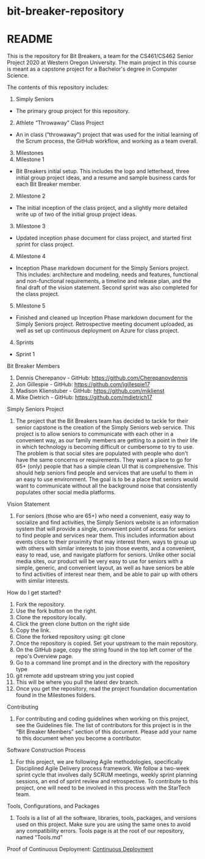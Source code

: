 # bit-breaker-repository

# README


This is the repository for Bit Breakers, a team for the CS461/CS462 Senior Project 2020 at Western Oregon University. The main project in this course is meant as a capstone project for a Bachelor's degree in Computer Science.

The contents of this repository includes:
1. Simply Seniors
- The primary group project for this repository.
2. Athlete “Throwaway” Class Project
- An in class (“throwaway”) project that was used for the initial learning of the Scrum process, the GitHub workflow, and working as a team overall.
3. Milestones
1. Milestone 1
- Bit Breakers initial setup. This includes the logo and letterhead, three initial group project ideas, and a resume and sample business cards for each Bit Breaker member.
2. Milestone 2
- The initial inception of the class project, and a slightly more detailed write up of two of the initial group project ideas.
3. Milestone 3
- Updated inception phase document for class project, and started first sprint for class project.
4. Milestone 4
- Inception Phase markdown document for the Simply Seniors project. This includes: architecture and modeling, needs and features, functional and non-functional requirements, a timeline and release plan, and the final draft of the vision statement. Second sprint was also completed for the class project.
5. Milestone 5
- Finished and cleaned up Inception Phase markdown document for the Simply Seniors project. Retrospective meeting document uploaded, as well as set up continuous deployment on Azure for class project.
4. Sprints
- Sprint 1


Bit Breaker Members
1. Dennis Cherepanov - GitHub: https://github.com/Cherepanovdennis 
2. Jon Gillespie - GitHub: https://github.com/jgillespie17 
3. Madison Klienstuber - GitHub: https://github.com/mjklienst 
4. Mike Dietrich - GitHub: https://github.com/mdietrich17 

Simply Seniors Project
1. The project that the Bit Breakers team has decided to tackle for their senior capstone is the creation of the Simply Seniors web service. This project is to allow seniors to communicate with each other in a convenient way, as our family members are getting to a point in their life in which technology is becoming difficult or cumbersome to try to use. The problem is that social sites are populated with people who don't have the same concerns or requirements. They want a place to go for 65+ (only) people that has a simple clean UI that is comprehensive. This should help seniors find people and services that are useful to them in an easy to use environment. The goal is to be a place that seniors would want to communicate without all the background noise that consistently populates other social media platforms.  

Vision Statement
1. For seniors (those who are 65+) who need a convenient, easy way to socialize and find activities, the Simply Seniors website is an information system that will provide a single, convenient point of access for seniors to find people and services near them. This includes information about events close to their proximity that may interest them, ways to group up with others with similar interests to join those events, and a convenient, easy to read, use, and navigate platform for seniors. Unlike other social media sites, our product will be very easy to use for seniors with a simple, generic, and convenient layout, as well as have seniors be able to find activities of interest near them, and be able to pair up with others with similar interests. 

How do I get started?
1. Fork the repository.
2. Use the fork button on the right.
3. Clone the repository locally.
4. Click the green clone button on the right side
5. Copy the link.
6. Clone the forked repository using: git clone <link of repo>
7. Once the repository is copied. Set your upstream to the main repository.
8. On the GitHub page, copy the string found in the top left corner of the repo's Overview page.
9. Go to a command line prompt and in the directory with the repository type
10. git remote add upstream string you just copied
11. This will be where you pull the latest dev branch.
12. Once you get the repository, read the project foundation documentation found in the Milestones folders.

Contributing
1. For contributing and coding guidelines when working on this project, see the Guidelines file. The list of contributors for this project is in the “Bit Breaker Members” section of this document. Please add your name to this document when you become a contributor.

Software Construction Process
1. For this project, we are following Agile methodologies, specifically Disciplined Agile Delivery process framework. We follow a two-week sprint cycle that involves daily SCRUM meetings, weekly sprint planning sessions, an end of sprint review and retrospective. To contribute to this project, one will need to be involved in this process with the StarTech team.

Tools, Configurations, and Packages
1. Tools is a list of all the software, libraries, tools, packages, and versions used on this project. Make sure you are using the same ones to avoid any compatibility errors. Tools page is at the root of our repository, named “Tools.md”

Proof of Continuous Deployment:
[Continuous Deployment](ContinuousDeployment.png)